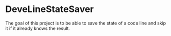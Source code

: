 # DeveLineStateSaver
The goal of this project is to be able to save the state of a code line and skip it if it already knows the result.

